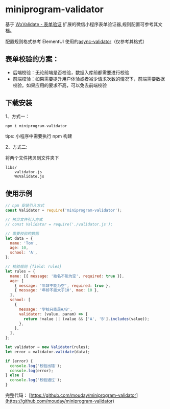 # miniprogram-validator

基于 [WxValidate - 表单验证](https://github.com/wux-weapp/wx-extend/blob/master/docs/components/validate.md) 扩展的微信小程序表单验证器,规则配置可参考其文档。

配置规则格式参考 ElementUI 使用的[async-validator](https://github.com/yiminghe/async-validator)（仅参考其格式）

## 表单校验的方案：

- 后端校验：无论前端是否校验，数据入库前都需要进行校验
- 前端校验：如果需要提升用户体验或者减少请求次数的情况下，前端需要数据校验。如果应用的要求不高，可以免去前端校验

## 下载安装

1、方式一：

```js
npm i miniprogram-validator
```

tips: 小程序中需要执行 npm 构建

2、方式二:

将两个文件拷贝到文件夹下

```
libs/
    validator.js
    WxValidate.js
```

## 使用示例

```js
// npm 安装引入方式
const Validator = require('miniprogram-validator');

// 拷贝文件引入方式
// const Validator = require('./validator.js');

// 需要校验的数据
let data = {
  name: 'Tom',
  age: 10,
  school: 'A',
};

// 校验规则 {field: rules}
let rules = {
  name: [{ message: '姓名不能为空', required: true }],
  age: [
    { message: '年龄不能为空', required: true },
    { message: '年龄不能大于10', max: 10 },
  ],
  school: [
    {
      message: '学校只能是A/B',
      validator: (value, param) => {
        return !value || (value && ['A', 'B'].includes(value));
      },
    },
  ],
};

let validator = new Validator(rules);
let error = validator.validate(data);

if (error) {
  console.log('校验出错');
  console.log(error);
} else {
  console.log('校验通过');
}
```

完整代码：
[https://github.com/mouday/miniprogram-validator](https://github.com/mouday/miniprogram-validator)
